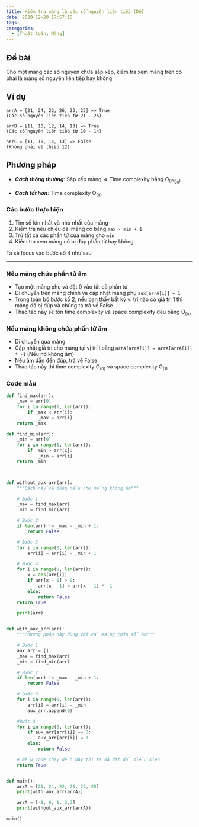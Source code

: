 ```yaml
---
title: Kiểm tra mảng là các số nguyên liên tiếp (Dễ)
date: 2020-12-20 17:57:15
tags:
categories:
  - [Thuật toán, Mảng]
---
```


## Đề bài

Cho một mảng các số nguyên chưa sắp xếp, kiểm tra xem mảng trên có phải là mảng số nguyên liên tiếp hay không

## Ví dụ

```
arrA = [21, 24, 22, 26, 23, 25] => True
(Các số nguyên liên tiếp từ 21 - 26)

arrB = [11, 10, 12, 14, 13] => True
(Các số nguyên liên tiếp từ 10 - 14)

arrC = [11, 10, 14, 13] => False
(Không phải vì thiếu 12)
```

## Phương pháp

- **_Cách thông thường_**: Sắp xếp mảng => Time complexity bằng O<sub>(log<sub>n</sub>)</sub>

- **_Cách tốt hơn_**: Time complexity O<sub>(n)</sub>

### Các bước thực hiện

1.  Tìm số lớn nhất và nhỏ nhất của mảng
2.  Kiểm tra nếu chiều dài mảng có bằng `max - min + 1`
3.  Trừ tất cả các phần tử của mảng cho `min`
4.  Kiểm tra xem mảng có bị đúp phần tử hay không

Ta sẽ focus vào bước số 4 như sau

---

### Nếu mảng chứa phần tử âm

- Tạo một mảng phụ và đặt 0 vào tất cả phần tử
- Di chuyển trên mảng chính và cập nhật mảng phụ `aux[arrA[i]] = 1`
- Trong toàn bộ bước số 2, nếu bạn thấy bất kỳ vị trí nào có giá trị 1 thì mảng đã bị đúp và chúng ta trả về False
- Thao tác này sẽ tốn time complexity và space complexity đều bằng O<sub>(n)</sub>

### Nếu mảng không chứa phần tử âm

- Di chuyển qua mảng
- Cập nhật giá trị cho mảng tại vị trí i bằng `arrA[arrA[i]] = arrA[arrA[i]] * -1` (Nếu nó không âm)
- Nếu âm dẫn đến đúp, trả về False
- Thao tác này thì time complexity O<sub>(n)</sub> và space complexity O<sub>(1)</sub>

### Code mẫu

```python
def find_max(arr):
    _max = arr[0]
    for i in range(1, len(arr)):
        if _max < arr[i]:
            _max = arr[i]
    return _max

def find_min(arr):
    _min = arr[0]
    for i in range(1, len(arr)):
        if _min > arr[i]:
            _min = arr[i]
    return _min



def without_aux_arr(arr):
    """Cách này sẽ đúng nếu như mảng không âm"""

    # Bước 1
    _max = find_max(arr)
    _min = find_min(arr)

    # Bước 2
    if len(arr) != _max - _min + 1:
        return False

    # Bước 3
    for i in range(0, len(arr)):
        arr[i] = arr[i] - _min + 1

    # Bước 4
    for i in range(0, len(arr)):
        x = abs(arr[i])
        if arr[x - 1] > 0:
            arr[x - 1] = arr[x - 1] * -1
        else:
            return False
    return True

    print(arr)


def with_aux_arr(arr):
    """Phương pháp này đúng với cả mảng chứa số âm"""

    # Bước 1
    aux_arr = []
    _max = find_max(arr)
    _min = find_min(arr)

    # Bước 2
    if len(arr) != _max - _min + 1:
        return False

    # Bước 3
    for i in range(0, len(arr)):
        arr[i] = arr[i] - _min
        aux_arr.append(0)

    #Bước 4
    for i in range(0, len(arr)):
        if aux_arr[arr[i]] == 0:
            aux_arr[arr[i]] = 1
        else:
            return False

    # Nếu code chạy đến đây thì ta đã đạt đủ điều kiện
    return True


def main():
    arrA = [21, 24, 22, 26, 29, 25]
    print(with_aux_arr(arrA))

    arrA = [-1, 0, 1, 2,3]
    print(without_aux_arr(arrA))

main()
```
